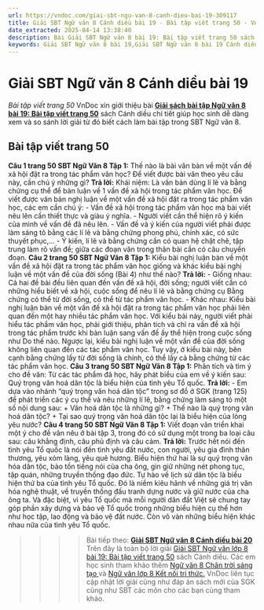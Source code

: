 ```yaml
---
url: https://vndoc.com/giai-sbt-ngu-van-8-canh-dieu-bai-19-309117
title: Giải SBT Ngữ văn 8 Cánh diều bài 19 - Bài tập viết trang 50 - VnDoc.com
date_extracted: 2025-04-14 13:38:40
description: Bài Giải SBT Ngữ văn 8 bài 19: Bài tập viết trang 50 sách Cánh diều có đáp án chi tiết cho các bạn cùng tham khảo.
keywords: Giải SBT Ngữ văn 8 bài 19,Giải SBT Ngữ văn 8 bài 19 Cánh diều,Giải sách bài tập Ngữ văn CD lớp 8,Ngữ văn lớp 8 Cánh diều,giải bài tập ngữ văn lớp 8,Bài tập viết trang 50,giải SBT ngữ văn 8 CD trang 50
---
```


# Giải SBT Ngữ văn 8 Cánh diều bài 19
 _Bài tập viết trang 50_
VnDoc xin giới thiệu bài [**Giải sách bài tập Ngữ văn 8 bài 19: Bài tập viết trang 50**](<https://vndoc.com/giai-sbt-ngu-van-8-canh-dieu-bai-19-309117>) sách Cánh diều chi tiết giúp học sinh dễ dàng xem và so sánh lời giải từ đó biết cách làm bài tập trong SBT Ngữ văn 8.
## **Bài tập viết trang 50**
**Câu 1 trang 50 SBT Ngữ Văn 8 Tập 1:** Thế nào là bài văn bàn về một vấn đề xã hội đặt ra trong tác phẩm văn học? Để viết được bài văn theo yêu cầu này, cần chú ý những gì?
**Trả lời:**
Khái niệm: Là văn bản dùng lí lẽ và bằng chứng cụ thể để bàn luận về 1 vấn đề xã hội trong tác phẩm văn học.
Để viết được văn bản nghị luận về một vấn đề xã hội đặt ra trong tác phẩm văn học, các em cần chú ý:
\- Vấn đề xã hội trong tác phẩm văn học mà bài viết nêu lên cần thiết thực và giàu ý nghĩa.
\- Người viết cần thể hiện rõ ý kiến của mình về vấn đề đã nêu lên.
\- Vấn đề và ý kiến của người viết phải được làm sáng tỏ bằng các lí lẽ và bằng chứng phong phú, chính xác, có sức thuyết phục,…
\- Ý kiến, lí lẽ và bằng chứng cần có quan hệ chặt chẽ, tập trung làm rõ vấn đề; giữa các đoạn văn trong thân bài cần có câu chuyển đoạn.
**Câu 2 trang 50 SBT Ngữ Văn 8 Tập 1:** Kiểu bài nghị luận bàn về một vấn đề xã hội đặt ra trong tác phẩm văn học giống và khác kiểu bài nghị luận về một vấn đề của đời sống \(Bài 4\) như thế nào?
**Trả lời:**
\- Giống nhau: Cả hai đề bài đều liên quan đến vấn đề xã hội, đời sống; người viết cần có những hiểu biết về xã hội, cuộc sống để nêu lí lẽ và bằng chứng cụ Bằng chứng có thể từ đời sống, có thể từ tác phẩm văn học.
\- Khác nhau: Kiểu bài nghị luận bàn về một vấn đề xã hội đặt ra trong tác phẩm văn học phải liên quan đến một hay nhiều tác phẩm văn học. Với kiểu bài này, người viết phải hiểu tác phẩm văn học, phải giới thiệu, phân tích và chỉ ra vấn đề xã hội trong tác phẩm trước khi bàn luận sang vấn đề ấy thể hiện trong cuộc sống như Do thế nào. Ngược lại, kiểu bài nghị luận về một vấn đề của đời sống không liên quan đến các tác phẩm văn học. Tuy vậy, ở kiểu bài này, bên cạnh bằng chứng lấy từ đời sống là chính, có thể lấy cả bằng chứng từ các tác phẩm văn học.
**Câu 3 trang 50 SBT Ngữ Văn 8 Tập 1:** Phân tích và tìm ý cho đề văn: Từ các tác phẩm đã học, hãy phát biểu của em về ý kiến sau: Quý trọng văn hoá dân tộc là biểu hiện của tình yêu Tổ quốc.
**Trả lời:**
\- Em dựa vào nhánh “quý trọng văn hoá dân tộc” trong sơ đồ ở SGK \(trang 125\) để phát triển các ý cụ thể và nêu những lí lẽ, bằng chứng làm sáng tỏ một số nội dung sau:
\+ Văn hoá dân tộc là những gì?
\+ Thế nào là quý trọng văn hoá dân tộc?
\+ Tại sao quý trọng văn hoá dân tộc lại là biểu hiện của lòng yêu nước?
**Câu 4 trang 50 SBT Ngữ Văn 8 Tập 1:** Viết đoạn văn triển khai một ý cho đề văn nêu ở bài tập 3, trong đó có sử dụng một trong ba loại câu sau: câu khẳng định, câu phủ định và câu cảm.
**Trả lời:**
Trước hết nói đến tình yêu Tổ quốc là nói đến tình yêu đất nước, con người, yêu gia đình thân thương, yêu xóm làng, yêu quê hương. Biểu hiện thứ hai là sự quý trọng văn hóa dân tộc, bảo tồn tiếng nói của cha ông, gìn giữ những nét phong tục, tập quán, những truyền thống đạo đức. Tự hào về lịch sử dân tộc là biểu hiện thứ ba của tình yêu Tổ quốc. Đó là niềm kiêu hãnh về những giá trị văn hóa nghệ thuật, về truyền thống đấu tranh dựng nước và giữ nước của cha ông ta. Và đặc biệt, vì yêu Tổ quốc mà mỗi người dân đất Việt sẽ chung tay góp phần xây dựng và bảo vệ Tổ quốc trong những biểu hiện cụ thể hơn như học tập, lao động và bảo vệ đất nước. Còn vô vàn những biểu hiện khác nhau nữa của tình yêu Tổ quốc.
>>>> Bài tiếp theo: **[Giải SBT Ngữ văn 8 Cánh diều bài 20](<https://vndoc.com/giai-sbt-ngu-van-8-canh-dieu-bai-20-309118>)**
Trên đây là toàn bộ lời giải [Giải SBT Ngữ văn lớp 8 bài 19: Bài tập viết trang 50](<https://vndoc.com/giai-sbt-ngu-van-8-canh-dieu-bai-19-309117>) sách Cánh diều. Các em học sinh tham khảo thêm [Ngữ văn 8 Chân trời sáng tạo ](<https://vndoc.com/ngu-van-8-chan-troi-sang-tao>)và [Ngữ văn lớp 8 Kết nối tri thức.](<https://vndoc.com/ngu-van-8-ket-noi-tri-thuc>) VnDoc liên tục cập nhật lời giải cũng như đáp án sách mới của SGK cũng như SBT các môn cho các bạn cùng tham khảo.
